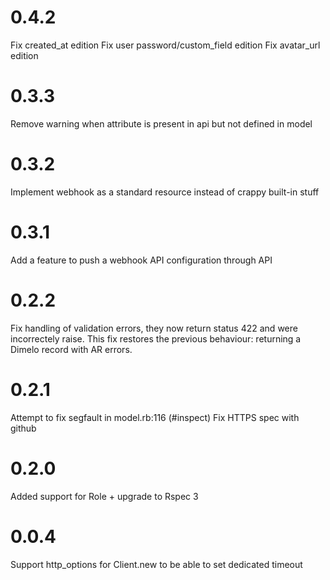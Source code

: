 # 0.4.2

Fix created_at edition
Fix user password/custom_field edition
Fix avatar_url edition

# 0.3.3

Remove warning when attribute is present in api but not defined in model

# 0.3.2

Implement webhook as a standard resource instead of crappy built-in stuff

# 0.3.1

Add a feature to push a webhook API configuration through API

# 0.2.2

Fix handling of validation errors, they now return status 422 and were incorrectely raise.
This fix restores the previous behaviour: returning a Dimelo record with AR errors.

# 0.2.1

Attempt to fix segfault in model.rb:116 (#inspect)
Fix HTTPS spec with github

# 0.2.0

Added support for Role + upgrade to Rspec 3

# 0.0.4

Support http_options for Client.new to be able to set dedicated timeout
